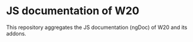 # JS documentation of W20

This repository aggregates the JS documentation (ngDoc) of W20 and its addons. 